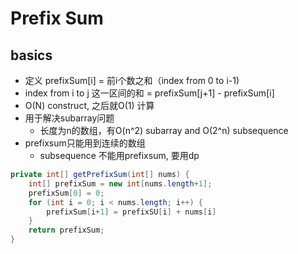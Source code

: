 # Prefix Sum

## basics
- 定义 prefixSum[i] = 前i个数之和（index from 0 to i-1)
- index from i to j 这一区间的和 = prefixSum[j+1] - prefixSum[i]
- O(N) construct, 之后就O(1) 计算
- 用于解决subarray问题
    - 长度为n的数组，有O(n^2) subarray and O(2^n) subsequence
- prefixsum只能用到连续的数组
    - subsequence 不能用prefixsum, 要用dp

```java
private int[] getPrefixSum(int[] nums) {
    int[] prefixSum = new int[nums.length+1];
    prefixSum[0] = 0;
    for (int i = 0; i < nums.length; i++) {
        prefixSum[i+1] = prefixSU[i] + nums[i]
    }
    return prefixSum;
}
```

